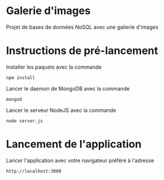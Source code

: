 # Galerie d'images
Projet de bases de données NoSQL avec une galierie d'images

# Instructions de pré-lancement
Installer les paquets avec la commande

```
npm install
```

Lancer le daemon de MongoDB avec la commande

```
mongod
```

Lancer le serveur NodeJS avec la commande

```
node server.js
```

# Lancement de l'application

Lancer l'application avec votre navigateur préféré à l'adresse

```
http://localhost:3000
```
